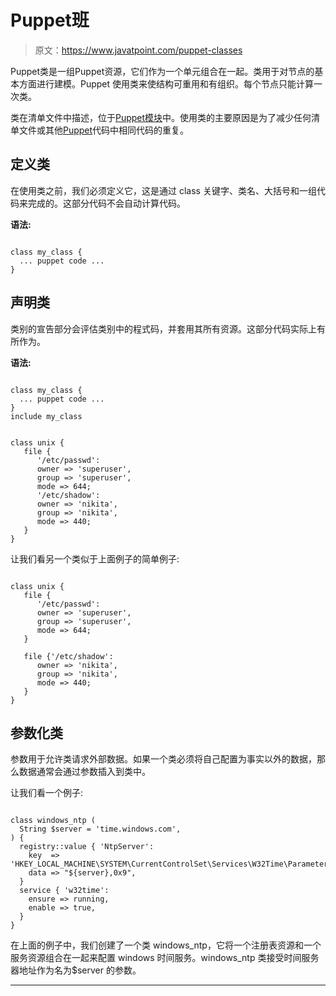 # Puppet班

> 原文：<https://www.javatpoint.com/puppet-classes>

Puppet类是一组Puppet资源，它们作为一个单元组合在一起。类用于对节点的基本方面进行建模。Puppet 使用类来使结构可重用和有组织。每个节点只能计算一次类。

类在清单文件中描述，位于[Puppet模块](https://www.javatpoint.com/puppet-modules)中。使用类的主要原因是为了减少任何清单文件或其他[Puppet](https://www.javatpoint.com/puppet)代码中相同代码的重复。

## 定义类

在使用类之前，我们必须定义它，这是通过 class 关键字、类名、大括号和一组代码来完成的。这部分代码不会自动计算代码。

**语法:**

```

class my_class {
  ... puppet code ...
}

```

## 声明类

类别的宣告部分会评估类别中的程式码，并套用其所有资源。这部分代码实际上有所作为。

**语法:**

```

class my_class {
  ... puppet code ...
}
include my_class

```

```

class unix { 
   file { 
      '/etc/passwd': 
      owner => 'superuser', 
      group => 'superuser', 
      mode => 644; 
      '/etc/shadow': 
      owner => 'nikita', 
      group => 'nikita', 
      mode => 440; 
   } 
}

```

让我们看另一个类似于上面例子的简单例子:

```

class unix { 
   file { 
      '/etc/passwd': 
      owner => 'superuser', 
      group => 'superuser', 
      mode => 644; 
   }  

   file {'/etc/shadow': 
      owner => 'nikita', 
      group => 'nikita', 
      mode => 440; 
   } 
}

```

## 参数化类

参数用于允许类请求外部数据。如果一个类必须将自己配置为事实以外的数据，那么数据通常会通过参数插入到类中。

让我们看一个例子:

```

class windows_ntp (  
  String $server = 'time.windows.com',
) { 
  registry::value { 'NtpServer':
    key  => 'HKEY_LOCAL_MACHINE\SYSTEM\CurrentControlSet\Services\W32Time\Parameters',
    data => "${server},0x9",
  }
  service { 'w32time':
    ensure => running,
    enable => true,
  }
}

```

在上面的例子中，我们创建了一个类 windows_ntp，它将一个注册表资源和一个服务资源组合在一起来配置 windows 时间服务。windows_ntp 类接受时间服务器地址作为名为$server 的参数。

* * *